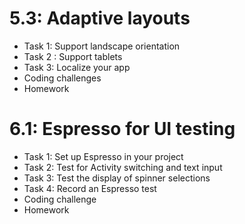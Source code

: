 # 5.3: Adaptive layouts

* Task 1: Support landscape orientation
* Task 2 : Support tablets 
* Task 3: Localize your app 
* Coding challenges 
* Homework 


# 6.1: Espresso for UI testing

* Task 1: Set up Espresso in your project
* Task 2: Test for Activity switching and text input 
* Task 3: Test the display of spinner selections 
* Task 4: Record an Espresso test 
* Coding challenge 
* Homework
